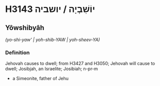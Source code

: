 # H3143 יוֹשִׁבְיָה / יושביה

## Yôwshibyâh

_(yo-shi-yaw' | yoh-shib-YAW | yoh-sheev-YA)_

### Definition

Jehovah causes to dwell; from H3427 and H3050; Jehovah will cause to dwell; Josibjah, an Israelite; Josibiah; n-pr-m

- a Simeonite, father of Jehu
